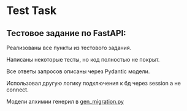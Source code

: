 # Test Task

## Тестовое задание по FastAPI:

Реализованы все пункты из тестового задания.

Написаны некоторые тесты, но код полностью не покрыт.

Все ответы запросов описаны через Pydantic модели.

Использовал другую логику подключения к бд через session а не connect.

Модели алхимии генерил в [gen_migration.py](db%2Fgen_migration.py)




